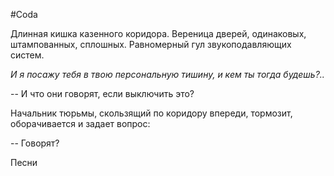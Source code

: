 #Coda

Длинная кишка казенного коридора. Вереница дверей, одинаковых, штампованных, сплошных. Равномерный гул звукоподавляющих систем.

*И я посажу тебя в твою персональную тишину, и кем ты тогда будешь?..*

-- И что они говорят, если выключить это?

Начальник тюрьмы, скользящий по коридору впереди, тормозит, оборачивается и задает вопрос:

-- Говорят?

Песни

